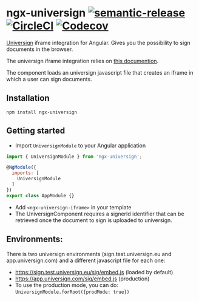 # ngx-universign [![semantic-release](https://img.shields.io/badge/%20%20%F0%9F%93%A6%F0%9F%9A%80-semantic--release-e10079.svg)](https://github.com/semantic-release/semantic-release) [![CircleCI](https://circleci.com/gh/RedFroggy/ngx-universign.svg?style=svg)](https://circleci.com/gh/RedFroggy/ngx-universign) [![Codecov](https://codecov.io/gh/RedFroggy/ngx-universign/branch/master/graph/badge.svg)](https://codecov.io/gh/RedFroggy/ngx-universign)

[Universign](https://www.universign.com/fr/) iframe integration for Angular. Gives you the possibility to sign documents in the browser.

The universign iframe integration relies on [this documention](https://help.universign.com/hc/fr/articles/360000059698-Int%C3%A9grer-La-page-de-signature-universign-en-mode-Iframe).

The component loads an universign javascript file that creates an iframe in which a user can sign documents.

## Installation

`npm install ngx-universign`

## Getting started

 - Import  `UniversignModule` to your Angular application
 
 ```javascript
 import { UniversignModule } from 'ngx-universign';

 @NgModule({
   imports: [
     UniversignModule
   ]
 })
 export class AppModule {}
 ```
 
 - Add `<ngx-universign-iframe>` in your template
 - The UniversignComponent requires a signerId identifier that can be retrieved once the document to sign is uploaded to universign.
 
## Environments:
There is two universign environments (sign.test.universign.eu and app.universign.com) and a different javascript file for each one:
- https://sign.test.universign.eu/sig/embed.js (loaded by default)
- https://app.universign.com/sig/embed.js (production)
- To use the production mode, you can do: `UniversignModule.forRoot({prodMode: true})`
   
